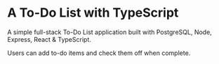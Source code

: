 # A To-Do List with TypeScript

A simple full-stack To-Do List application built with PostgreSQL, Node, Express, React & TypeScript.

Users can add to-do items and check them off when complete.